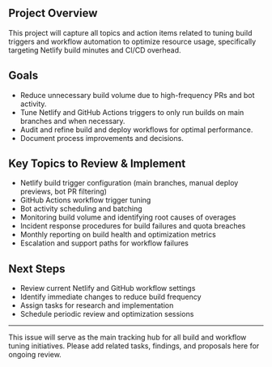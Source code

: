 ## Project Overview
This project will capture all topics and action items related to tuning build triggers and workflow automation to optimize resource usage, specifically targeting Netlify build minutes and CI/CD overhead.

## Goals
- Reduce unnecessary build volume due to high-frequency PRs and bot activity.
- Tune Netlify and GitHub Actions triggers to only run builds on main branches and when necessary.
- Audit and refine build and deploy workflows for optimal performance.
- Document process improvements and decisions.

## Key Topics to Review & Implement
- Netlify build trigger configuration (main branches, manual deploy previews, bot PR filtering)
- GitHub Actions workflow trigger tuning
- Bot activity scheduling and batching
- Monitoring build volume and identifying root causes of overages
- Incident response procedures for build failures and quota breaches
- Monthly reporting on build health and optimization metrics
- Escalation and support paths for workflow failures

## Next Steps
- Review current Netlify and GitHub workflow settings
- Identify immediate changes to reduce build frequency
- Assign tasks for research and implementation
- Schedule periodic review and optimization sessions

---
This issue will serve as the main tracking hub for all build and workflow tuning initiatives. Please add related tasks, findings, and proposals here for ongoing review.